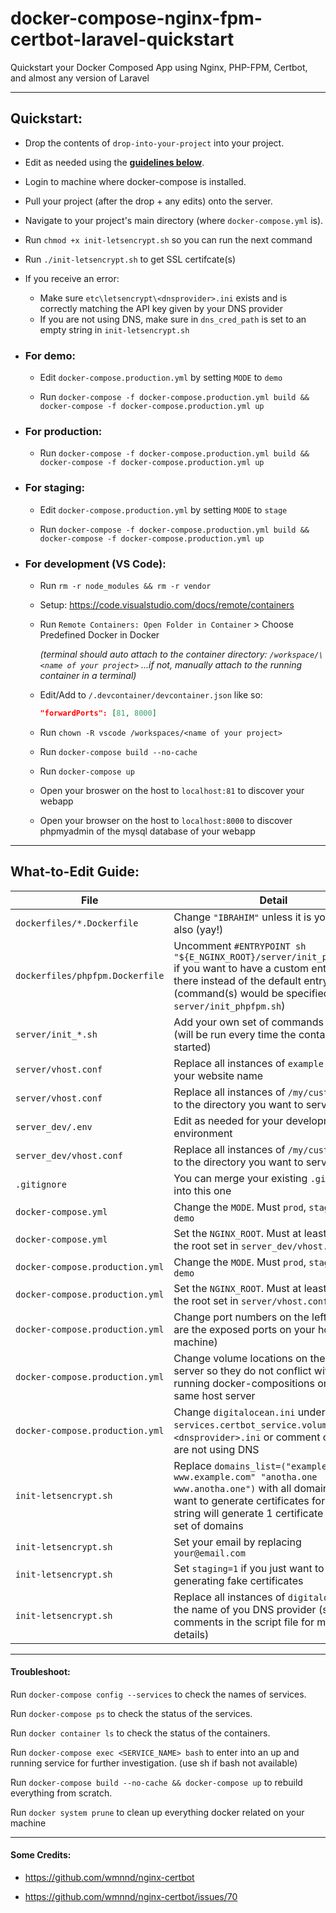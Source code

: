 # docker-compose-nginx-fpm-certbot-laravel-quickstart

 Quickstart your Docker Composed App using Nginx, PHP-FPM, Certbot, and almost any version of Laravel

---


## Quickstart:
- Drop the contents of `drop-into-your-project` into your project.

- Edit as needed using the **[guidelines below](https://github.com/Ibsardar/docker-compose-nginx-fpm-certbot-laravel-quickstart#what-to-edit-guide)**.

- Login to machine where docker-compose is installed.

- Pull your project (after the drop + any edits) onto the server.

- Navigate to your project's main directory (where `docker-compose.yml` is).

- Run `chmod +x init-letsencrypt.sh` so you can run the next command

- Run `./init-letsencrypt.sh` to get SSL certifcate(s)

- If you receive an error:

  - Make sure `etc\letsencrypt\<dnsprovider>.ini` exists and is correctly matching the API key given by your DNS provider
  - If you are not using DNS, make sure in `dns_cred_path` is set to an empty string in `init-letsencrypt.sh`
  
- ### For demo:

  - Edit `docker-compose.production.yml` by setting `MODE` to `demo`

  - Run `docker-compose -f docker-compose.production.yml build && docker-compose -f docker-compose.production.yml up`

- ### For production:

  - Run `docker-compose -f docker-compose.production.yml build && docker-compose -f docker-compose.production.yml up`
  
- ### For staging:

  - Edit `docker-compose.production.yml` by setting `MODE` to `stage`

  - Run `docker-compose -f docker-compose.production.yml build && docker-compose -f docker-compose.production.yml up`
  
- ### For development (VS Code):

    - Run `rm -r node_modules && rm -r vendor`
  
    - Setup: https://code.visualstudio.com/docs/remote/containers
  
    - Run `Remote Containers: Open Folder in Container` > Choose Predefined Docker in Docker
    
      *(terminal should auto attach to the container directory: `/workspace/\<name of your project>`
      ...if not, manually attach to the running container in a terminal)*
      
    - Edit/Add to `/.devcontainer/devcontainer.json` like so:
    
      ```` json
      "forwardPorts": [81, 8000]
      ````
  
    - Run `chown -R vscode /workspaces/<name of your project>`
    
    - Run `docker-compose build --no-cache`
    
    - Run `docker-compose up`
    
    - Open your broswer on the host to `localhost:81` to discover your webapp
    
    - Open your browser on the host to `localhost:8000` to discover phpmyadmin of the mysql database of your webapp

---

## What-to-Edit Guide:

File | Detail | Example
--- | --- | ---
`dockerfiles/*.Dockerfile` | Change `"IBRAHIM"` unless it is your name also (yay!) | `LABEL MAINTAINER="JOHN DOE"`
`dockerfiles/phpfpm.Dockerfile` | Uncomment `#ENTRYPOINT sh "${E_NGINX_ROOT}/server/init_phpfpm.sh"` if you want to have a custom entrypoint there instead of the default entrypoint (command(s) would be specified in `server/init_phpfpm.sh`) | `ENTRYPOINT sh "${E_NGINX_ROOT}/server/init_phpfpm.sh"`
`server/init_*.sh` | Add your own set of commands to be run (will be run every time the container is started) | `echo container started!`
`server/vhost.conf` | Replace all instances of `example.org` with your website name | `example.org`
`server/vhost.conf` | Replace all instances of `/my/custom/root` to the directory you want to serve | `/var/www/html/public`
`server_dev/.env` | Edit as needed for your development environment |
`server_dev/vhost.conf` | Replace all instances of `/my/custom/root` to the directory you want to serve | `/var/www/html/public`
`.gitignore` | You can merge your existing `.gitignore` into this one | 
`docker-compose.yml` | Change the `MODE`. Must `prod`, `stage`, `dev`, or `demo` | `MODE: dev`
`docker-compose.yml` | Set the `NGINX_ROOT`. Must at least prepend the root set in `server_dev/vhost.conf` | `NGINX_ROOT: /var/www/html`
`docker-compose.production.yml` | Change the `MODE`. Must `prod`, `stage`, `dev`, or `demo` | `MODE: prod`
`docker-compose.production.yml` | Set the `NGINX_ROOT`. Must at least prepend the root set in `server/vhost.conf` | `NGINX_ROOT: /var/www/html`
`docker-compose.production.yml` | Change port numbers on the left (these are the exposed ports on your host machine) | `8080:80` *(if you want `example.com:8080`)*
`docker-compose.production.yml` | Change volume locations on the host server so they do not conflict with other running docker-compositions on the same host server | `/docker/\<MY_PROJECT\>/volumes/nginx_logs:/var/log/nginx`
`docker-compose.production.yml` | Change `digitalocean.ini` under `services.certbot_service.volumes` to `\<dnsprovider>.ini` or comment out if you are not using DNS | `/etc/letsencrypt/cloudflare.ini:/etc/letsencrypt/cloudflare.ini`
`init-letsencrypt.sh` | Replace `domains_list=("example.com www.example.com" "anotha.one www.anotha.one")` with all domains you want to generate certificates for. Each string will generate 1 certificate for that set of domains | `domains_list=("example.com www.example.com")`
`init-letsencrypt.sh` | Set your email by replacing `your@email.com` | `johndoe@gmail.com`
`init-letsencrypt.sh` | Set `staging=1` if you just want to test generating fake certificates | `staging=1`
`init-letsencrypt.sh` | Replace all instances of `digitalocean` with the name of you DNS provider (see comments in the script file for more details) | `cloudflare`

---

#### Troubleshoot:
Run `docker-compose config --services` to check the names of services.

Run `docker-compose ps` to check the status of the services.

Run `docker container ls` to check the status of the containers.

Run `docker-compose exec <SERVICE_NAME> bash` to enter into an up and running service for further investigation. (use sh if bash not available)

Run `docker-compose build --no-cache && docker-compose up` to rebuild everything from scratch.

Run `docker system prune` to clean up everything docker related on your machine

---

#### Some Credits:

- https://github.com/wmnnd/nginx-certbot

- https://github.com/wmnnd/nginx-certbot/issues/70
